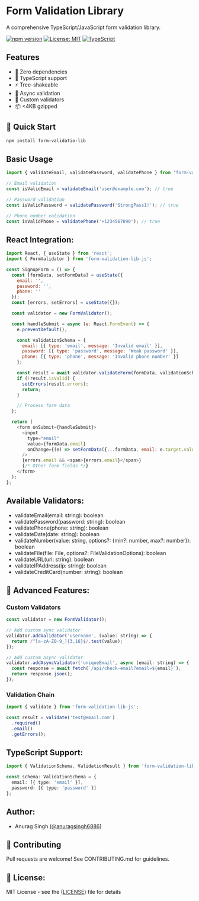 # Form Validation Library

A comprehensive TypeScript/JavaScript form validation library.

[![npm version](https://badge.fury.io/js/form-validation-lib-js.svg)](https://badge.fury.io/js/form-validation-lib-js)
[![License: MIT](https://img.shields.io/badge/License-MIT-yellow.svg)](https://opensource.org/licenses/MIT)
[![TypeScript](https://img.shields.io/badge/TypeScript-Ready-blue.svg)](https://www.typescriptlang.org/)

## Features
- 🚀 Zero dependencies
- 💪 TypeScript support
- ⚡ Tree-shakeable
- 🔄 Async validation
- 🎯 Custom validators
- 📦 <4KB gzipped

## 🚀 Quick Start

```bash
npm install form-validatio-lib

```

## Basic Usage

```javascript
import { validateEmail, validatePassword, validatePhone } from 'form-validation-lib-js';

// Email validation
const isValidEmail = validateEmail('user@example.com'); // true

// Password validation
const isValidPassword = validatePassword('StrongPass1!'); // true

// Phone number validation
const isValidPhone = validatePhone('+1234567890'); // true
```

## React Integration:
```javascript
import React, { useState } from 'react';
import { FormValidator } from 'form-validation-lib-js';

const SignupForm = () => {
  const [formData, setFormData] = useState({
    email: '',
    password: '',
    phone: ''
  });
  const [errors, setErrors] = useState({});

  const validator = new FormValidator();

  const handleSubmit = async (e: React.FormEvent) => {
    e.preventDefault();

    const validationSchema = {
      email: [{ type: 'email', message: 'Invalid email' }],
      password: [{ type: 'password', message: 'Weak password' }],
      phone: [{ type: 'phone', message: 'Invalid phone number' }]
    };

    const result = await validator.validateForm(formData, validationSchema);
    if (!result.isValid) {
      setErrors(result.errors);
      return;
    }

    // Process form data
  };

  return (
    <form onSubmit={handleSubmit}>
      <input
        type="email"
        value={formData.email}
        onChange={(e) => setFormData({...formData, email: e.target.value})}
      />
      {errors.email && <span>{errors.email}</span>}
      {/* Other form fields */}
    </form>
  );
};
```

## Available Validators:
 - validateEmail(email: string): boolean
 - validatePassword(password: string): boolean
 - validatePhone(phone: string): boolean
 - validateDate(date: string): boolean
 - validateNumber(value: string, options?: {min?: number, max?: number}): boolean
 - validateFile(file: File, options?: FileValidationOptions): boolean
 - validateURL(url: string): boolean
 - validateIPAddress(ip: string): boolean
 - validateCreditCard(number: string): boolean


## 🔧 Advanced Features:

### Custom Validators
```javascript
const validator = new FormValidator();

// Add custom sync validator
validator.addValidator('username', (value: string) => {
  return /^[a-zA-Z0-9_]{3,16}$/.test(value);
});

// Add custom async validator
validator.addAsyncValidator('uniqueEmail', async (email: string) => {
  const response = await fetch(`/api/check-email?email=${email}`);
  return response.json();
});
```

### Validation Chain
```javascript
import { validate } from 'form-validation-lib-js';

const result = validate('test@email.com')
  .required()
  .email()
  .getErrors();
```

## TypeScript Support:

```typescript
import { ValidationSchema, ValidationResult } from 'form-validation-lib-js';

const schema: ValidationSchema = {
  email: [{ type: 'email' }],
  password: [{ type: 'password' }]
};
```

## Author:
- Anurag Singh ([@anuragsingh6886](https://www.linkedin.com/in/anuragsingh6886/))

## 🤝 Contributing
Pull requests are welcome! See CONTRIBUTING.md for guidelines.

## 📝 License:
MIT License - see the ([LICENSE](https://github.com/anuragsingh6886/form-validatio-lib/blob/main/LICENSE)) file for details